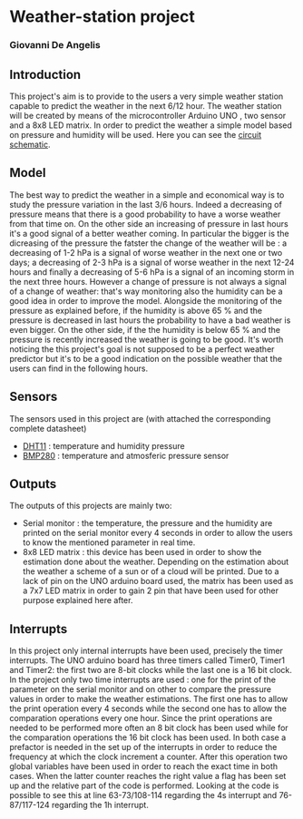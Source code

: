 # Weather-station project
### Giovanni De Angelis
## Introduction
This project's aim is to provide to the users a very simple weather station capable to predict the weather in the next 6/12 hour. The weather station will be created by means of the microcontroller Arduino UNO , two sensor and a 8x8 LED matrix. In order to predict the weather a simple model based on pressure and humidity will be used. Here you can see the [circuit schematic](https://github.com/meft-sad/weather-station/blob/master/Schematic.png).

## Model
The best way to predict the weather in a simple and economical way is to study the pressure variation in the last 3/6 hours. Indeed a decreasing of pressure means that there is a good probability to have a worse weather from that time on. On the other side an increasing of pressure in last hours it's a good signal of a better weather coming.
In particular the bigger is the dicreasing of the pressure the fatster the change of the weather will be : a decreasing of 1-2 hPa is a signal of worse weather in the next one or two days; a decreasing of 2-3 hPa is a signal of worse weather in the next 12-24 hours and finally a decreasing of 5-6 hPa is a signal of an incoming storm in the next three hours.
However a change of pressure is not always a signal of a change of weather: that's way monitoring also the humidity can be a good idea in order to improve the model.
Alongside the monitoring of the pressure as explained before, if the humidity is above 65 % and the pressure is decreased in last hours the probability to have a bad weather is even bigger. On the other side, if the the humidity is below 65 % and the pressure is recently increased the weather is going to be good.
It's worth noticing the this project's goal is not supposed to be a perfect weather predictor but it's to be a good indication on the possible weather that the users can find in the following hours.

## Sensors
The sensors used in this project are (with attached the corresponding complete datasheet)
* [DHT11](https://www.mouser.com/datasheet/2/758/DHT11-Technical-Data-Sheet-Translated-Version-1143054.pdf) : temperature and humidity pressure 
* [BMP280](https://cdn-shop.adafruit.com/datasheets/BST-BMP280-DS001-11.pdf) : temperature and atmosferic pressure sensor

## Outputs
The outputs of this projects are mainly two: 
* Serial monitor : the temperature, the pressure and the humidity are printed on the serial monitor every 4 seconds in order to allow the users to know the mentioned parameter in real time.
* 8x8 LED matrix : this device has been used in order to show the estimation done about the weather. Depending on the estimation about the weather a scheme of a sun or of a cloud will be printed. Due to a lack of pin on the UNO arduino board used, the matrix has been used as a 7x7 LED matrix in order to gain 2 pin that have been used for other purpose explained here after.

## Interrupts
In this project only internal interrupts have been used, precisely the timer interrupts. The UNO arduino board has three timers called Timer0, Timer1 and Timer2: the first two are 8-bit clocks while the last one is a 16 bit clock. In the project only two time interrupts are used : one for the print of the parameter on the serial monitor and on other to compare the pressure values in order to make the weather estimations. The first one has to allow the print operation every 4 seconds while the second one has to allow the comparation operations every one hour. Since the print operations are needed to be performed more often an 8 bit clock has been used while for the comparation operations the 16 bit clock has been used. In both case a prefactor is needed in the set up of the interrupts in order to reduce the frequency at which the clock increment a counter. After this operation two global variables have been used in order to reach the exact time in both cases. When the latter counter reaches the right value a flag has been set up and the relative part of the code is performed. Looking at the code is possible to see this at line 63-73/108-114 regarding the 4s interrupt and 76-87/117-124 regarding the 1h interrupt.



